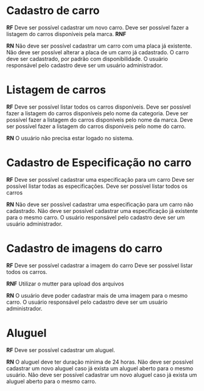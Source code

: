 # Cadastro de carro

**RF**
Deve ser possível cadastrar um novo carro.
Deve ser possível fazer a listagem do carros disponíveis pela marca.
**RNF**


**RN**
Não deve ser possível cadastrar um carro com uma placa já existente.
Não deve ser possível alterar a placa de um carro já cadastrado.
O carro deve ser cadastrado, por padrão com disponibilidade.
O usuário responsável pelo cadastro deve ser um usuário administrador.

# Listagem de carros

**RF**
Deve ser possível listar todos os carros disponíveis.
Deve ser possível fazer a listagem do carros disponíveis pelo nome da categoria.
Deve ser possível fazer a listagem do carros disponíveis pelo nome da marca.
Deve ser possível fazer a listagem do carros disponíveis pelo nome do carro.

**RN**
O usuário não precisa estar logado no sistema.

# Cadastro de Especificação no carro

**RF**
Deve ser possível cadastrar uma especificação para um carro
Deve ser possível listar todas as especificações.
Deve ser possível listar todos os carros

**RN**
Não deve ser possível cadastrar uma especificação para um carro não cadastrado.
Não deve ser possível cadastrar uma  especificação já existente para o mesmo carro.
O usuário responsável pelo cadastro deve ser um usuário administrador.

# Cadastro de imagens do carro

**RF**
Deve ser possível cadastrar a imagem do carro
Deve ser possível listar todos os carros.

**RNF**
Utilizar o mutter para upload dos arquivos

**RN**
O usuário deve poder cadastrar mais de uma imagem para o mesmo carro.
O usuário responsável pelo cadastro deve ser um usuário administrador.

# Aluguel

**RF**
Deve ser possível cadastrar um aluguel.

**RN**
O aluguel deve ter duração minima de 24 horas.
Não deve ser possível cadastrar um novo aluguel caso já exista um aluguel aberto para o mesmo usuário.
Não deve ser possível cadastrar um novo aluguel caso já exista um aluguel aberto para o mesmo carro.